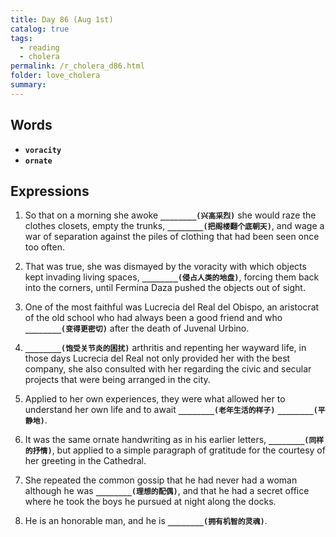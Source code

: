 ```yaml
---
title: Day 86 (Aug 1st)
catalog: true
tags: 
  - reading
  - cholera
permalink: /r_cholera_d86.html
folder: love_cholera
summary: 
---
```


## Words

-   <b data-toggle="tooltip" data-original-title="{{site.data.glossary.voracity}}">`voracity`</b>
-   <b data-toggle="tooltip" data-original-title="{{site.data.glossary.ornate}}">`ornate`</b>



## Expressions

1.  So that on a morning she awoke <b data-toggle="tooltip" data-original-title="{{site.data.answers.86_a}}">`________(兴高采烈)`</b> she would raze the clothes closets, empty the trunks, <b data-toggle="tooltip" data-original-title="{{site.data.answers.86_a2}}">`________(把阁楼翻个底朝天)`</b>, and wage a war of separation against the piles of clothing that had been seen once too often.

2.  That was true, she was dismayed by the voracity with which objects kept invading living spaces, <b data-toggle="tooltip" data-original-title="{{site.data.answers.86_b}}">`________(侵占人类的地盘)`</b>, forcing them back into the corners, until Fermina Daza pushed the objects out of sight.

3.  One of the most faithful was Lucrecia del Real del Obispo, an aristocrat of the old school who had always been a good friend and who <b data-toggle="tooltip" data-original-title="{{site.data.answers.86_c}}">`________(变得更密切)`</b> after the death of Juvenal Urbino.

4.  <b data-toggle="tooltip" data-original-title="{{site.data.answers.86_d}}">`________(饱受关节炎的困扰)`</b> arthritis and repenting her wayward life, in those days Lucrecia del Real not only provided her with the best company, she also consulted with her regarding the civic and secular projects that were being arranged in the city.

5.  Applied to her own experiences, they were what allowed her to understand her own life and to await <b data-toggle="tooltip" data-original-title="{{site.data.answers.86_e}}">`________(老年生活的样子)`</b> <b data-toggle="tooltip" data-original-title="{{site.data.answers.86_e2}}">`________(平静地)`</b>.

6.  It was the same ornate handwriting as in his earlier letters, <b data-toggle="tooltip" data-original-title="{{site.data.answers.86_f}}">`________(同样的抒情)`</b>, but applied to a simple paragraph of gratitude for the courtesy of her greeting in the Cathedral.

7.  She repeated the common gossip that he had never had a woman although he was <b data-toggle="tooltip" data-original-title="{{site.data.answers.86_g}}">`________(理想的配偶)`</b>, and that he had a secret office where he took the boys he pursued at night along the docks.

8.  He is an honorable man, and he is <b data-toggle="tooltip" data-original-title="{{site.data.answers.86_h}}">`________(拥有机智的灵魂)`</b>.

